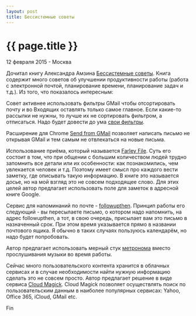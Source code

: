 ```yaml
---
layout: post
title: Бессистемные советы
---
```


{{ page.title }}
================

<p class="meta">12 февраля 2015 - Москва</p>

Дочитал книгу Александра Амзина [Бессистемные советы](http://aa.lifehacker.ru/).
Книга содержит много советов об улучшении продуктивности работы (работа с электронной почтой,
планирование времени, планирование задач и т.д.).
Из того, что показалось интересным:

Совет активнее использовать фильтры GMail чтобы отсортировать почту и во Входящих оставлять
только самое главное. Если какие-то рассылки не нужны,
то лучше их не сортировать фильтром, а отписаться. Надо будет довести до ума
[свои фильтры](http://blog.bronevichok.ru/2015/01/23/gmail-filters.html).

Расширение для Chrome [Send from GMail](https://chrome.google.com/webstore/detail/send-from-gmail-by-google/pgphcomnlaojlmmcjmiddhdapjpbgeoc) позволяет написать письмо не открывая GMail и тем
самым не отвлекаться на новые письма.

Использование приёма, который называется [Farley File](https://en.wikipedia.org/wiki/Farley_file).
Суть его состоит в том, что при общении с большим количеством людей трудно запомнить все детали
или их особенности: как познакомились, чем увлекается человек и т.д.
Поэтому имеет смысл про каждого вести заметку, где описывать такую информацию.
В книге это называется досье, но на мой взгляд это не совсем подходящее слово.
Для этих целей автор предлагает использовать поле для заметок в адресной книге Google.

Сервис для напоминаний по почте - [followupthen](http://followupthen.com/).
Принцип работы его следующий - вы пересылаете письмо, о котором надо напомнить,
на адрес followupthen, а тот, в свою очередь, присылает вам это письмо в назначенный срок.
При этом время указывается прямо в названии почтового ящика. Я обычно в таких случаях пользуюсь календарём,
но надо будет попробовать.

Автор предлагает использовать мерный стук [метронома](http://www.metronomeonline.com/) вместо
прослушивания музыки во время работы.

Сейчас много пользовательского контента хранится в облачных сервисах и в случае необходимости
найти нужную информацию сделать это не совсем просто.
Автор предлагает решение в виде сервиса [Cloud Magick](https://cloudmagic.com/).
Cloud Magick позволяет осуществлять поиск по пользовательским данным
в наиболее популярных сервисах: Yahoo, Office 365, iCloud, GMail etc.

<!--
Если используете одну экосистему одного производителя, то лучше её и придерживаться.
То есть если пользуетесь устройствами Apple, то лучше и всеми их приложениями пользоваться.
Потому что они максимально протестированы друг с другом.
-->

Fin

